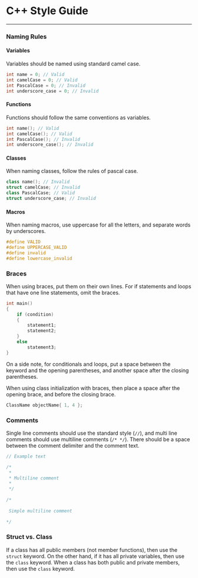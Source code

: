 # C++ Style Guide

---

### Naming Rules

#### Variables

Variables should be named using standard camel case.

```C++
int name = 0; // Valid
int camelCase = 0; // Valid
int PascalCase = 0; // Invalid
int underscore_case = 0; // Invalid
```

#### Functions
Functions should follow the same conventions as variables.

```C++
int name(); // Valid
int camelCase(); // Valid
int PascalCase(); // Invalid
int underscore_case(); // Invalid
```

#### Classes
When naming classes, follow the rules of pascal case.

```C++
class name(); // Invalid
struct camelCase; // Invalid
class PascalCase; // Valid
struct underscore_case; // Invalid
```

#### Macros
When naming macros, use uppercase for all the letters, and separate words by underscores.

```C++
#define VALID
#define UPPERCASE_VALID
#define invalid
#define lowercase_invalid
```

### Braces

When using braces, put them on their own lines. For if statements and loops that have one line statements, omit the braces.

```C++
int main()
{
    if (condition) 
    {
        statement1;
        statement2;
    }
    else
        statement3;
}
```

On a side note, for conditionals and loops, put a space between the keyword and the opening parentheses, and another space after the closing parentheses.

When using class initialization with braces, then place a space after the opening brace, and before the closing brace.

```C++
ClassName objectName{ 1, 4 };
```

### Comments
Single line comments should use the standard style (`//`), and multi line comments should use multiline comments (`/* */`). There should be a space between the comment delimiter and the comment text.

```C++
// Example text

/*
 *
 * Multiline comment
 *
 */
 
/*
 
 Simple multiline comment
 
*/
```

### Struct vs. Class
If a class has all public members (not member functions), then use the `struct` keyword. On the other hand, if it has all private variables, then use the `class` keyword.
When a class has both public and private members, then use the `class` keyword.